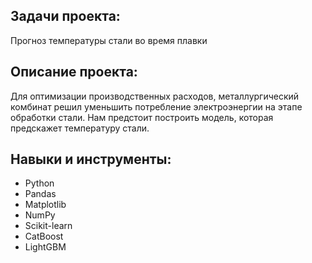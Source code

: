 ## Задачи проекта:

Прогноз температуры стали во время плавки

## Описание проекта:

Для оптимизации производственных расходов, металлургический комбинат решил уменьшить потребление электроэнергии на этапе обработки стали. Нам предстоит построить модель, которая предскажет температуру стали.

## Навыки и инструменты:

- Python
- Pandas
- Matplotlib
- NumPy
- Scikit-learn
- CatBoost
- LightGBM
